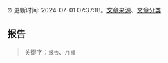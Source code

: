 :alarm_clock: 更新时间: 2024-07-01 07:37:18。[文章来源](/README.md)、[文章分类](/TAGS.md)

## 报告


> 关键字：`报告`、`月报`



